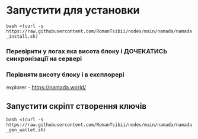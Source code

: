 # Запустити для установки

`bash <(curl -s https://raw.githubusercontent.com/RomanTsibii/nodes/main/namada/namada_install.sh)`

### Перевірити у логах яка висота блоку і ДОЧЕКАТИСЬ синхронізації на сервері

### Порівняти висоту блоку і в експлорері

explorer - https://namada.world/

 ## Запустити скріпт створення ключів 
 
 `bash <(curl -s https://raw.githubusercontent.com/RomanTsibii/nodes/main/namada/namada_gen_wallet.sh)`


